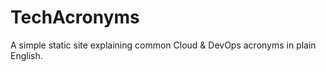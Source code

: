 # TechAcronyms
A simple static site explaining common Cloud &amp; DevOps acronyms in plain English.
